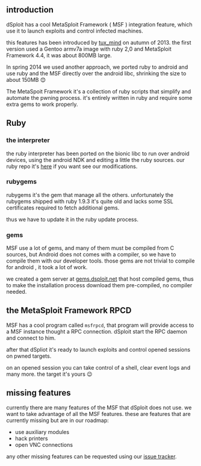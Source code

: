 ## introduction
dSploit has a cool MetaSploit Framework ( MSF ) integration feature, which use it to launch exploits and control infected machines.

this features has been introduced by [tux_mind](https://github.com/tux-mind) on autumn of 2013. the first version used a Gentoo armv7a image with ruby 2,0 and MetaSploit Framework 4.4, it was about 800MB large.

In spring 2014 we used another approach, we ported ruby to android and use ruby and the MSF directly over the android libc, shrinking the size to about 150MB :blush:

The MetaSpoit Framework it's a collection of ruby scripts that simplify and automate the pwning process.
it's entirely written in ruby and require some extra gems to work properly.

## Ruby
### the interpreter
the ruby interpreter has been ported on the bionic libc to run over android devices, using the android NDK and editing a little the ruby sources. our ruby repo it's [here](https://github.com/tux-mind/ruby/tree/ruby_1_9_3) if you want see our modifications.

### rubygems
rubygems it's the gem that manage all the others. unfortunately the rubygems shipped with ruby 1.9.3 it's quite old and lacks some SSL certificates required to fetch additional gems.

thus we have to update it in the ruby update process.

### gems
MSF use a lot of gems, and many of them must be compiled from C sources, but Android does not comes with a compiler, so we have to compile them with our developer tools. those gems are not trivial to compile for android , it took a lot of work.

we created a gem server at [gems.dsploit.net](http://gems.dsploit.net) that host compiled gems, thus to make the installation process download them pre-compiled, no compiler needed.

## the MetaSploit Framework RPCD
MSF has a cool program called `msfrpcd`, that program will provide access to a MSF instance thought a RPC connection. dSploit start the RPC daemon and connect to him.

after that dSpliot it's ready to launch exploits and control opened sessions on pwned targets.

on an opened session you can take control of a shell, clear event logs and many more. the target it's yours :wink:

## missing features
currently there are many features of the MSF that dSploit does not use.
we want to take advantage of all the MSF features.
these are features that are currently missing but are in our roadmap:

  - use auxiliary modules
  - hack printers
  - open VNC connections

any other missing features can be requested using our [issue tracker](https://github.com/evilsocket/dsploit/issues).